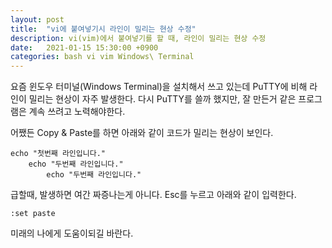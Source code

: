 ```yaml
---
layout: post
title:  "vi에 붙여넣기시 라인이 밀리는 현상 수정"
description: vi(vim)에서 붙여넣기를 할 때, 라인이 밀리는 현상 수정
date:   2021-01-15 15:30:00 +0900
categories: bash vi vim Windows\ Terminal
---
```

요즘 윈도우 터미널(Windows Terminal)을 설치해서 쓰고 있는데 PuTTY에 비해 라인이 밀리는 현상이 자주 발생한다.
다시 PuTTY를 쓸까 했지만, 잘 만든거 같은 프로그램은 계속 쓰려고 노력해야한다.

어쨌든 Copy & Paste를 하면 아래와 같이 코드가 밀리는 현상이 보인다.
```vim
echo "첫번째 라인입니다."
    echo "두번째 라인입니다."
        echo "두번째 라인입니다."
```
급할때, 발생하면 여간 짜증나는게 아니다. Esc를 누르고 아래와 같이 입력한다.
```vim
:set paste
```
미래의 나에게 도움이되길 바란다.

